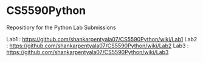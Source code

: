 # CS5590Python
Repositiory for the Python Lab Submissions

Lab1 : https://github.com/shankarpentyala07/CS5590Python/wiki/Lab1
Lab2 : https://github.com/shankarpentyala07/CS5590Python/wiki/Lab2
Lab3 : https://github.com/shankarpentyala07/CS5590Python/wiki/Lab3
